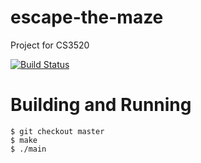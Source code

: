 # escape-the-maze
Project for CS3520

[![Build Status](https://travis-ci.com/jackfrys/escape-the-maze.svg?branch=master)](https://travis-ci.com/jackfrys/escape-the-maze)

# Building and Running
```
$ git checkout master
$ make
$ ./main
```
